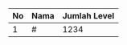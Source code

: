 | No | Nama            | Jumlah Level |
|----|-----------------|--------------|
| 1  | #    |    1234        |
